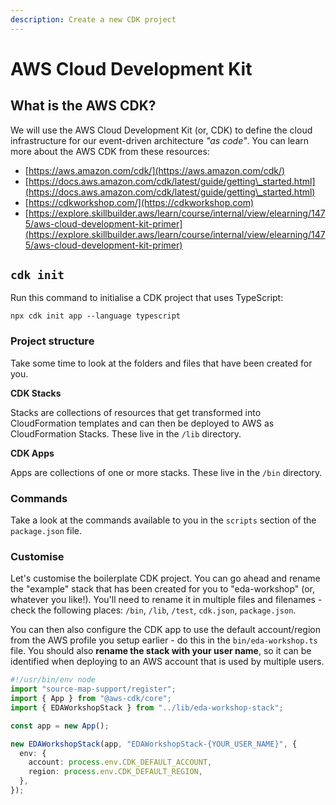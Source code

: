 ```yaml
---
description: Create a new CDK project
---
```


# AWS Cloud Development Kit

## What is the AWS CDK?

We will use the AWS Cloud Development Kit (or, CDK) to define the cloud infrastructure for our event-driven architecture _"as code"_. You can learn more about the AWS CDK from these resources:

* [https://aws.amazon.com/cdk/](https://aws.amazon.com/cdk/)
* [https://docs.aws.amazon.com/cdk/latest/guide/getting\_started.html](https://docs.aws.amazon.com/cdk/latest/guide/getting\_started.html)
* [https://cdkworkshop.com/](https://cdkworkshop.com)
* [https://explore.skillbuilder.aws/learn/course/internal/view/elearning/1475/aws-cloud-development-kit-primer](https://explore.skillbuilder.aws/learn/course/internal/view/elearning/1475/aws-cloud-development-kit-primer)

## `cdk init`

Run this command to initialise a CDK project that uses TypeScript:

```shell
npx cdk init app --language typescript
```

### Project structure

Take some time to look at the folders and files that have been created for you.

**CDK Stacks**

Stacks are collections of resources that get transformed into CloudFormation templates and can then be deployed to AWS as CloudFormation Stacks. These live in the `/lib` directory.

**CDK Apps**

Apps are collections of one or more stacks. These live in the `/bin` directory.

### Commands

Take a look at the commands available to you in the `scripts` section of the `package.json` file.

### Customise

Let's customise the boilerplate CDK project. You can go ahead and rename the "example" stack that has been created for you to "eda-workshop" (or, whatever you like!). You'll need to rename it in multiple files and filenames - check the following places: `/bin`, `/lib`, `/test`, `cdk.json`, `package.json`.

You can then also configure the CDK app to use the default account/region from the AWS profile you setup earlier - do this in the `bin/eda-workshop.ts` file. You should also **rename the stack with your user name**, so it can be identified when deploying to an AWS account that is used by multiple users.

```typescript
#!/usr/bin/env node
import "source-map-support/register";
import { App } from "@aws-cdk/core";
import { EDAWorkshopStack } from "../lib/eda-workshop-stack";

const app = new App();

new EDAWorkshopStack(app, "EDAWorkshopStack-{YOUR_USER_NAME}", {
  env: {
    account: process.env.CDK_DEFAULT_ACCOUNT,
    region: process.env.CDK_DEFAULT_REGION,
  },
});
```
